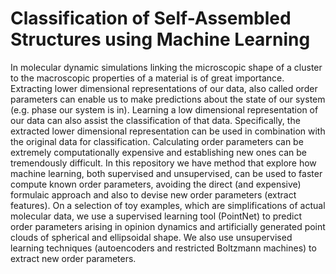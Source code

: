 # Classification of Self-Assembled Structures using Machine Learning
In molecular dynamic simulations linking the microscopic shape of a cluster to the macroscopic properties of a material is of great importance. Extracting lower dimensional representations of our data, also called order parameters can enable us to make predictions about the state of our system (e.g. phase our system is in). Learning a low dimensional representation of our data can also assist the classification of that data. Specifically, the extracted lower dimensional representation can be used in combination with the original data for classification. Calculating order parameters can be extremely computationally expensive and establishing new ones can be tremendously difficult. 
In this repository we have method that explore how machine learning, both supervised and unsupervised, can be used to faster compute known order parameters, avoiding the direct (and expensive) formulaic approach and also to devise new order parameters (extract features). 
On a selection of toy examples, which are simplifications of actual molecular data, we 
use a supervised learning tool (PointNet) to predict order parameters arising in opinion dynamics and artificially generated point clouds of spherical and ellipsoidal shape. We also use unsupervised learning techniques (autoencoders and restricted Boltzmann machines) to extract new order parameters.

